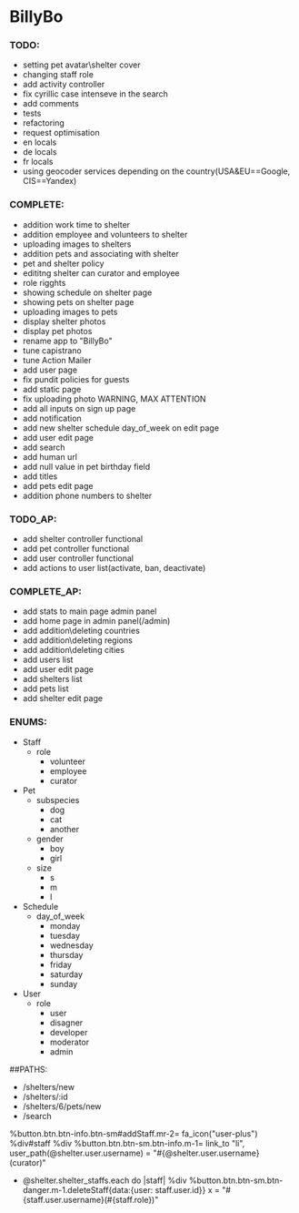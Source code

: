 # BillyBo

### TODO:
- setting pet avatar\shelter cover
- changing staff role
- add activity controller
- fix cyrillic case intenseve in the search
- add comments
- tests
- refactoring
- request optimisation
- en locals
- de locals
- fr locals
- using geocoder services depending on the country(USA&EU==Google, CIS==Yandex)

### COMPLETE:
- addition work time to shelter
- addition employee and volunteers to shelter
- uploading images to shelters
- addition pets and associating with shelter
- pet and shelter policy
- edititng shelter can curator and employee
- role rigghts
- showing schedule on shelter page
- showing pets on shelter page
- uploading images to pets
- display shelter photos
- display pet photos
- rename app to "BillyBo"
- tune capistrano
- tune Action Mailer
- add user page
- fix pundit policies for guests
- add static page
- fix uploading photo WARNING, MAX ATTENTION
- add all inputs on sign up page
- add notification
- add new shelter schedule day_of_week on edit page
- add user edit page
- add search
- add human url
- add null value in pet birthday field
- add titles
- add pets edit page
- addition phone numbers to shelter

### TODO_AP:
- add shelter controller functional
- add pet controller functional
- add user controller functional
- add actions to user list(activate, ban, deactivate)

### COMPLETE_AP:
- add stats to main page admin panel
- add home page in admin panel(/admin)
- add addition\deleting countries
- add addition\deleting regions
- add addition\deleting cities
- add users list
- add user edit page
- add shelters list
- add pets list
- add shelter edit page

### ENUMS:
- Staff
  - role
    - volunteer
    - employee
    - curator
 - Pet
   - subspecies
     - dog
     - cat
     - another
   - gender
     - boy
     - girl
   - size
     - s
     - m
     - l
- Schedule
  - day_of_week
    - monday
    - tuesday
    - wednesday
    - thursday
    - friday
    - saturday
    - sunday
- User
  - role
    - user
    - disagner
    - developer
    - moderator
    - admin

##PATHS:
- /shelters/new
- /shelters/:id
- /shelters/6/pets/new
- /search

%button.btn.btn-info.btn-sm#addStaff.mr-2= fa_icon("user-plus")
%div#staff
  %div
    %button.btn.btn-sm.btn-info.m-1= link_to "li", user_path(@shelter.user.username)
    = "#{@shelter.user.username}(curator)"
  - @shelter.shelter_staffs.each do |staff|
    %div
      %button.btn.btn-sm.btn-danger.m-1.deleteStaff{data:{user: staff.user.id}} x
      = "#{staff.user.username}(#{staff.role})"